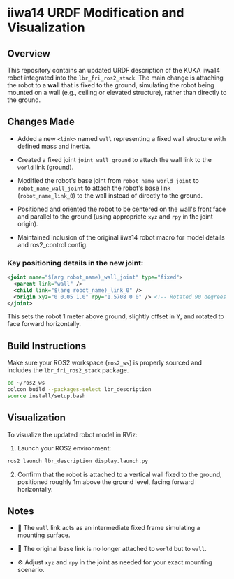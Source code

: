 # iiwa14 URDF Modification and Visualization

## Overview

This repository contains an updated URDF description of the KUKA iiwa14 robot integrated into the `lbr_fri_ros2_stack`. The main change is attaching the robot to a **wall** that is fixed to the ground, simulating the robot being mounted on a wall (e.g., ceiling or elevated structure), rather than directly to the ground.

## Changes Made

- Added a new `<link>` named `wall` representing a fixed wall structure with defined mass and inertia.

- Created a fixed joint `joint_wall_ground` to attach the wall link to the `world` link (ground).

- Modified the robot's base joint from `robot_name_world_joint` to `robot_name_wall_joint` to attach the robot's base link (`robot_name_link_0`) to the wall instead of directly to the ground.

- Positioned and oriented the robot to be centered on the wall's front face and parallel to the ground (using appropriate `xyz` and `rpy` in the joint origin).

- Maintained inclusion of the original iiwa14 robot macro for model details and ros2_control config.

### Key positioning details in the new joint:

```xml
<joint name="$(arg robot_name)_wall_joint" type="fixed">
  <parent link="wall" />
  <child link="$(arg robot_name)_link_0" />
  <origin xyz="0 0.05 1.0" rpy="1.5708 0 0" /> <!-- Rotated 90 degrees on X to be parallel and offset above ground -->
</joint>
```
This sets the robot 1 meter above ground, slightly offset in Y, and rotated to face forward horizontally.

## Build Instructions

Make sure your ROS2 workspace (`ros2_ws`) is properly sourced and includes the `lbr_fri_ros2_stack` package.

```bash
cd ~/ros2_ws
colcon build --packages-select lbr_description
source install/setup.bash
```

## Visualization

To visualize the updated robot model in RViz:

1. Launch your ROS2 environment:

```bash
ros2 launch lbr_description display.launch.py
```
2. Confirm that the robot is attached to a vertical wall fixed to the ground, positioned roughly 1m above the ground level, facing forward horizontally.

## Notes

- 🧱 The `wall` link acts as an intermediate fixed frame simulating a mounting surface.

- 🔗 The original base link is no longer attached to `world` but to `wall`.

- ⚙️ Adjust `xyz` and `rpy` in the joint as needed for your exact mounting scenario.
